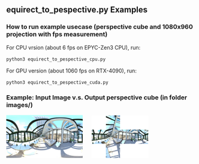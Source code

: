 ## equirect_to_pespective.py Examples
### How to run example usecase (perspective cube and 1080x960 projection with fps measurement)
For CPU vrsion (about 6 fps on EPYC-Zen3 CPU), run:
```bash
python3 equirect_to_pespective_cpu.py
```

For GPU version (about 1060 fps on RTX-4090), run:
```bash
python3 equirect_to_pespective_cuda.py
```


### Example: Input Image v.s. Output perspective cube (in folder images/)
<p float="left">
  <img src="images/office.png" alt="Input Image" style="width: 40.5%; margin-right: 20px;" />
  <img src="images/cube_perspective_image.png" alt="Output Image" style="width: 30%;" />
</p>